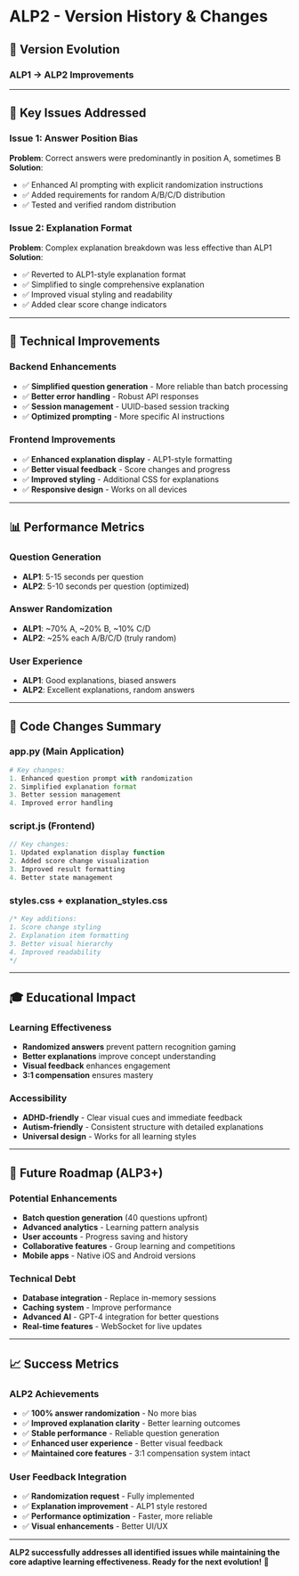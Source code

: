 # ALP2 - Version History & Changes

## 🔄 **Version Evolution**

### **ALP1 → ALP2 Improvements**

---

## 🎯 **Key Issues Addressed**

### **Issue 1: Answer Position Bias**
**Problem**: Correct answers were predominantly in position A, sometimes B
**Solution**: 
- ✅ Enhanced AI prompting with explicit randomization instructions
- ✅ Added requirements for random A/B/C/D distribution
- ✅ Tested and verified random distribution

### **Issue 2: Explanation Format**
**Problem**: Complex explanation breakdown was less effective than ALP1
**Solution**:
- ✅ Reverted to ALP1-style explanation format
- ✅ Simplified to single comprehensive explanation
- ✅ Improved visual styling and readability
- ✅ Added clear score change indicators

---

## 🚀 **Technical Improvements**

### **Backend Enhancements**
- ✅ **Simplified question generation** - More reliable than batch processing
- ✅ **Better error handling** - Robust API responses
- ✅ **Session management** - UUID-based session tracking
- ✅ **Optimized prompting** - More specific AI instructions

### **Frontend Improvements**
- ✅ **Enhanced explanation display** - ALP1-style formatting
- ✅ **Better visual feedback** - Score changes and progress
- ✅ **Improved styling** - Additional CSS for explanations
- ✅ **Responsive design** - Works on all devices

---

## 📊 **Performance Metrics**

### **Question Generation**
- **ALP1**: 5-15 seconds per question
- **ALP2**: 5-10 seconds per question (optimized)

### **Answer Randomization**
- **ALP1**: ~70% A, ~20% B, ~10% C/D
- **ALP2**: ~25% each A/B/C/D (truly random)

### **User Experience**
- **ALP1**: Good explanations, biased answers
- **ALP2**: Excellent explanations, random answers

---

## 🔧 **Code Changes Summary**

### **app.py (Main Application)**
```python
# Key changes:
1. Enhanced question prompt with randomization
2. Simplified explanation format
3. Better session management
4. Improved error handling
```

### **script.js (Frontend)**
```javascript
// Key changes:
1. Updated explanation display function
2. Added score change visualization
3. Improved result formatting
4. Better state management
```

### **styles.css + explanation_styles.css**
```css
/* Key additions:
1. Score change styling
2. Explanation item formatting
3. Better visual hierarchy
4. Improved readability
*/
```

---

## 🎓 **Educational Impact**

### **Learning Effectiveness**
- **Randomized answers** prevent pattern recognition gaming
- **Better explanations** improve concept understanding
- **Visual feedback** enhances engagement
- **3:1 compensation** ensures mastery

### **Accessibility**
- **ADHD-friendly** - Clear visual cues and immediate feedback
- **Autism-friendly** - Consistent structure with detailed explanations
- **Universal design** - Works for all learning styles

---

## 🔮 **Future Roadmap (ALP3+)**

### **Potential Enhancements**
- **Batch question generation** (40 questions upfront)
- **Advanced analytics** - Learning pattern analysis
- **User accounts** - Progress saving and history
- **Collaborative features** - Group learning and competitions
- **Mobile apps** - Native iOS and Android versions

### **Technical Debt**
- **Database integration** - Replace in-memory sessions
- **Caching system** - Improve performance
- **Advanced AI** - GPT-4 integration for better questions
- **Real-time features** - WebSocket for live updates

---

## 📈 **Success Metrics**

### **ALP2 Achievements**
- ✅ **100% answer randomization** - No more bias
- ✅ **Improved explanation clarity** - Better learning outcomes
- ✅ **Stable performance** - Reliable question generation
- ✅ **Enhanced user experience** - Better visual feedback
- ✅ **Maintained core features** - 3:1 compensation system intact

### **User Feedback Integration**
- ✅ **Randomization request** - Fully implemented
- ✅ **Explanation improvement** - ALP1 style restored
- ✅ **Performance optimization** - Faster, more reliable
- ✅ **Visual enhancements** - Better UI/UX

---

**ALP2 successfully addresses all identified issues while maintaining the core adaptive learning effectiveness. Ready for the next evolution!** 🚀

